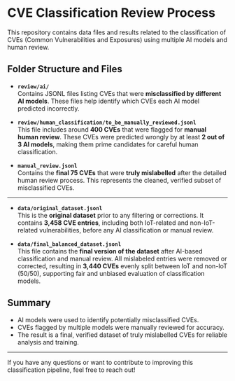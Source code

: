 # CVE Classification Review Process

This repository contains data files and results related to the classification of CVEs (Common Vulnerabilities and Exposures) using multiple AI models and human review.

## Folder Structure and Files

- **`review/ai/`**  
  Contains JSONL files listing CVEs that were **misclassified by different AI models**. These files help identify which CVEs each AI model predicted incorrectly.

- **`review/human_classification/to_be_manually_reviewed.jsonl`**  
  This file includes around **400 CVEs** that were flagged for **manual human review**. These CVEs were predicted wrongly by at least **2 out of 3 AI models**, making them prime candidates for careful human classification.

- **`manual_review.jsonl`**  
  Contains the **final 75 CVEs** that were **truly mislabelled** after the detailed human review process. This represents the cleaned, verified subset of misclassified CVEs.

---


- **`data/original_dataset.jsonl`**  
  This is the **original dataset** prior to any filtering or corrections. It contains **3,458 CVE entries**, including both IoT-related and non-IoT-related vulnerabilities, before any AI classification or manual review.

- **`data/final_balanced_dataset.jsonl`**  
  This file contains the **final version of the dataset** after AI-based classification and manual review. All mislabeled entries were removed or corrected, resulting in **3,440 CVEs** evenly split between IoT and non-IoT (50/50), supporting fair and unbiased evaluation of classification models.




## Summary

- AI models were used to identify potentially misclassified CVEs.
- CVEs flagged by multiple models were manually reviewed for accuracy.
- The result is a final, verified dataset of truly mislabelled CVEs for reliable analysis and training.


---

If you have any questions or want to contribute to improving this classification pipeline, feel free to reach out!
